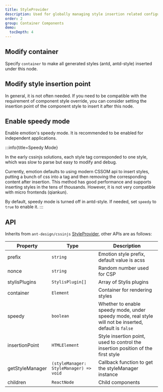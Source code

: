 ```yaml
---
title: StyleProvider
description: Used for globally managing style insertion related configurations
order: 2
group: Container Components
demo:
  tocDepth: 4
---
```


## Modify container

Specify `container` to make all generated styles (antd, antd-style) inserted under this node.

<code src="../demos/StyleProvider/customContainer.tsx"></code>

## Modify style insertion point

In general, it is not often needed. If you need to be compatible with the requirement of component style override, you can consider setting the insertion point of the component style to insert it after this node.

<code src="../demos/StyleProvider/insertpoint.tsx"></code>

## Enable speedy mode

Enable emotion's speedy mode. It is recommended to be enabled for independent applications.

<code src="../demos/StyleProvider/speedy.tsx"></code>

:::info{title=Speedy Mode}

In the early cssinjs solutions, each style tag corresponded to one style, which was slow to parse but easy to modify and debug.

Currently, emotion defaults to using modern CSSOM api to insert styles, putting a bunch of css into a <style></style> tag and then removing the corresponding content after insertion. This method has good performance and supports inserting styles in the tens of thousands. However, it is not very compatible with micro frontends (qiankun).

By default, speedy mode is turned off in antd-style. If needed, set `speedy` to `true` to enable it.
:::

## API

Inherits from `ant-design/cssinjs` [StyleProvider](https://github.com/ant-design/cssinjs#styleprovider), other APIs are as follows:

| Property        | Type                                   | Description                                                                                           |
| --------------- | -------------------------------------- | ----------------------------------------------------------------------------------------------------- |
| prefix          | `string`                               | Emotion style prefix, default value is acss                                                           |
| nonce           | `string`                               | Random number used for CSP                                                                            |
| stylisPlugins   | `StylisPlugin[]`                       | Array of Stylis plugins                                                                               |
| container       | `Element`                              | Container for rendering styles                                                                        |
| speedy          | `boolean`                              | Whether to enable speedy mode, under speedy mode, real style will not be inserted, default is `false` |
| insertionPoint  | `HTMLElement`                          | Style insertion point, used to control the insertion position of the first style                      |
| getStyleManager | `(styleManager: StyleManager) => void` | Callback function to get the styleManager instance                                                    |
| children        | `ReactNode`                            | Child components                                                                                      |
